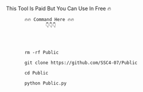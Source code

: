 This Tool Is Paid But You Can Use In Free 🔥

           🔥🔥 Command Here 🔥🔥
                   👇👇👇
             
             
                 
 
           rm -rf Public 

           git clone https://github.com/SSC4-07/Public

           cd Public 

           python Public.py
    
